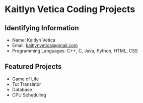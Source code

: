 # Kaitlyn Vetica Coding Projects 

## Identifying Information
* Name: Kaitlyn Vetica
* Email: kaitlynvetica@gmail.com
* Programming Languages: C++, C, Java, Python, HTML, CSS

## Featured Projects
* Game of Life
* Tut Translator
* Database
* CPU Scheduling

